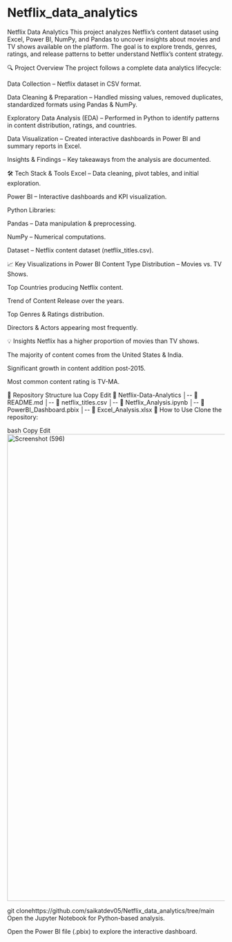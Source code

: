 # Netflix_data_analytics
 Netflix Data Analytics
This project analyzes Netflix’s content dataset using Excel, Power BI, NumPy, and Pandas to uncover insights about movies and TV shows available on the platform. The goal is to explore trends, genres, ratings, and release patterns to better understand Netflix’s content strategy.

🔍 Project Overview
The project follows a complete data analytics lifecycle:

Data Collection – Netflix dataset in CSV format.

Data Cleaning & Preparation – Handled missing values, removed duplicates, standardized formats using Pandas & NumPy.

Exploratory Data Analysis (EDA) – Performed in Python to identify patterns in content distribution, ratings, and countries.

Data Visualization – Created interactive dashboards in Power BI and summary reports in Excel.

Insights & Findings – Key takeaways from the analysis are documented.

🛠 Tech Stack & Tools
Excel – Data cleaning, pivot tables, and initial exploration.

Power BI – Interactive dashboards and KPI visualization.

Python Libraries:

Pandas – Data manipulation & preprocessing.

NumPy – Numerical computations.

Dataset – Netflix content dataset (netflix_titles.csv).

📈 Key Visualizations in Power BI
Content Type Distribution – Movies vs. TV Shows.

Top Countries producing Netflix content.

Trend of Content Release over the years.

Top Genres & Ratings distribution.

Directors & Actors appearing most frequently.

💡 Insights
Netflix has a higher proportion of movies than TV shows.

The majority of content comes from the United States & India.

Significant growth in content addition post-2015.

Most common content rating is TV-MA.

📂 Repository Structure
lua
Copy
Edit
📁 Netflix-Data-Analytics
│-- 📄 README.md
│-- 📄 netflix_titles.csv
│-- 📄 Netflix_Analysis.ipynb
│-- 📄 PowerBI_Dashboard.pbix
│-- 📄 Excel_Analysis.xlsx
🚀 How to Use
Clone the repository:

bash
Copy
Edit
<img width="1920" height="1080" alt="Screenshot (596)" src="https://github.com/user-attachments/assets/5470a859-7c94-4aa8-ab96-e71246ccd68e" />

git clonehttps://github.com/saikatdev05/Netflix_data_analytics/tree/main
Open the Jupyter Notebook for Python-based analysis.

Open the Power BI file (.pbix) to explore the interactive dashboard.
